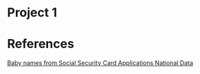 # Project 1


# References

[Baby names from Social Security Card Applications National Data](https://catalog.data.gov/dataset/baby-names-from-social-security-card-applications-national-level-data)